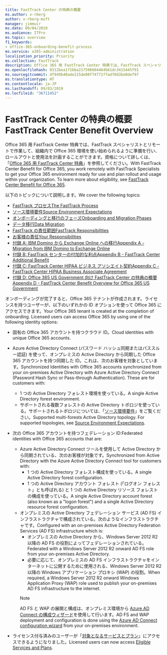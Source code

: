 ```yaml
---
title: FastTrack Center の特典の概要
ms.author: v-rberg
author: v-rberg-msft
manager: jimmuir
ms.date: 09/04/2019
ms.audience: ITPro
ms.topic: overview
f1_keywords:
- office-365-onboarding-benefit-process
ms.service: o365-administration
localization_priority: Priority
ms.collection: FastTrack
description: Office 365 用 FastTrack Center 特典では、FastTrack スペシャリストとリモートで作業して、組織内で Office 365 環境を使い始められるように準備を行い、ロールアウトと使用法を計画することができます。資格について詳しくは、「Office 365 用 FastTrack Center 特典」を参照してください。
ms.openlocfilehash: 0312bea171bba217596604464b61dc3415445f91
ms.sourcegitcommit: df949b40ade215de00f74771ffadf0d3be0de797
ms.translationtype: HT
ms.contentlocale: ja-JP
ms.lasthandoff: 09/03/2019
ms.locfileid: "36711452"
---
```

# <a name="fasttrack-center-benefit-overview"></a><span data-ttu-id="c9da3-104">FastTrack Center の特典の概要</span><span class="sxs-lookup"><span data-stu-id="c9da3-104">FastTrack Center Benefit Overview</span></span>

<span data-ttu-id="c9da3-p102">Office 365 用 FastTrack Center 特典では、FastTrack スペシャリストとリモートで作業して、組織内で Office 365 環境を使い始められるように準備を行い、ロールアウトと使用法を計画することができます。資格について詳しくは、「[Office 365 用 FastTrack Center 特典](O365-fasttrack-benefit-for-office-365.md)」を参照してください。</span><span class="sxs-lookup"><span data-stu-id="c9da3-p102">With FastTrack Center Benefit for Office 365, you work remotely with FastTrack Specialists to get your Office 365 environment ready for use and plan rollout and usage within your organization. To learn more about eligibility, see [FastTrack Center Benefit for Office 365](O365-fasttrack-benefit-for-office-365.md).</span></span>
  
<span data-ttu-id="c9da3-107">以下のトピックについて説明します。</span><span class="sxs-lookup"><span data-stu-id="c9da3-107">We cover the following topics:</span></span>
- [<span data-ttu-id="c9da3-108">FastTrack プロセス</span><span class="sxs-lookup"><span data-stu-id="c9da3-108">The FastTrack Process</span></span>](O365-fasttrack-process.md) 
- [<span data-ttu-id="c9da3-109">ソース環境要件</span><span class="sxs-lookup"><span data-stu-id="c9da3-109">Source Environment Expectations</span></span>](O365-source-environment-expectations.md)
- [<span data-ttu-id="c9da3-110">オンボーディングと移行のフェーズ</span><span class="sxs-lookup"><span data-stu-id="c9da3-110">Onboarding and Migration Phases</span></span>](O365-onboarding-and-migration.md)
- [<span data-ttu-id="c9da3-111">データ移行</span><span class="sxs-lookup"><span data-stu-id="c9da3-111">Data Migration</span></span>](O365-data-migration.md)
- [<span data-ttu-id="c9da3-112">FastTrack の責任範囲</span><span class="sxs-lookup"><span data-stu-id="c9da3-112">FastTrack Responsibilities</span></span>](O365-fasttrack-responsibilities.md)
- [<span data-ttu-id="c9da3-113">お客様の責任</span><span class="sxs-lookup"><span data-stu-id="c9da3-113">Your Responsibilities</span></span>](O365-your-responsibilities.md) 
- [<span data-ttu-id="c9da3-114">付録 A: IBM Domino から Exchange Online への移行</span><span class="sxs-lookup"><span data-stu-id="c9da3-114">Appendix A - Migration from IBM Domino to Exchange Online</span></span>](O365-from-ibm-domino-to-exchange-online.md)
- [<span data-ttu-id="c9da3-115">付録 B: FastTrack センターの付加的な利点</span><span class="sxs-lookup"><span data-stu-id="c9da3-115">Appendix B - FastTrack Center Additional Benefit</span></span>](O365-fasttrack-additional-benefits.md)
- [<span data-ttu-id="c9da3-116">付録 C: FastTrack Center HIPAA ビジネス アソシエイト契約</span><span class="sxs-lookup"><span data-stu-id="c9da3-116">Appendix C - FastTrack Center HIPAA Business Associate Agreement</span></span>](O365-hipaa-business-associate-agreement.md)
- [<span data-ttu-id="c9da3-117">付録 D: Office 365 US Government 向け FastTrack Center の特典の概要</span><span class="sxs-lookup"><span data-stu-id="c9da3-117">Appendix D - FastTrack Center Benefit Overview for Office 365 US Government</span></span>](US-Gov-appendix-overview.md)
    
<span data-ttu-id="c9da3-p103">オンボーディングが完了すると、Office 365 テナントが作成されます。ライセンスを持つユーザーが、以下のいずれかの ID オプションを使って Office 365 にアクセスできます。</span><span class="sxs-lookup"><span data-stu-id="c9da3-p103">Your Office 365 tenant is created at the completion of onboarding. Licensed users can access Office 365 by using one of the following identity options:</span></span>
- <span data-ttu-id="c9da3-120">固有の Office 365 アカウントを持つクラウド ID。</span><span class="sxs-lookup"><span data-stu-id="c9da3-120">Cloud identities with unique Office 365 accounts.</span></span>
- <span data-ttu-id="c9da3-p104">Azure Active Directory Connect (パスワード ハッシュ同期またはパススルー認証) を使って、オンプレミスの Active Directory から同期した Office 365 アカウントを持つ同期した ID。これは、次のお客様を対象としています。</span><span class="sxs-lookup"><span data-stu-id="c9da3-p104">Synchronized Identities with Office 365 accounts synchronized from your on-premises Active Directory with Azure Active Directory Connect (Password Hash Sync or Pass-through Authentication). These are for customers with:</span></span>
  - <span data-ttu-id="c9da3-123">1 つの Active Directory フォレスト環境を使っている。</span><span class="sxs-lookup"><span data-stu-id="c9da3-123">A single Active Directory forest environment.</span></span>
  - <span data-ttu-id="c9da3-p105">サポートされる複数フォレストの Active Directory トポロジを使っている。サポートされるトポロジについては、「[ソース環境要件](O365-source-environment-expectations.md)」をご覧ください。</span><span class="sxs-lookup"><span data-stu-id="c9da3-p105">Supported multi-forests Active Directory topology. For supported topologies, see [Source Environment Expectations](O365-source-environment-expectations.md).</span></span>
- <span data-ttu-id="c9da3-126">次の Office 365 アカウントを持つフェデレーション ID:</span><span class="sxs-lookup"><span data-stu-id="c9da3-126">Federated identities with Office 365 accounts that are:</span></span>
  - <span data-ttu-id="c9da3-127">Azure Active Directory Connect ツールを使用して Active Directory から同期されている、次のお客様が対象です。</span><span class="sxs-lookup"><span data-stu-id="c9da3-127">Synchronized from Active Directory with the Azure Active Directory Connect tool for customers with:</span></span>
      - <span data-ttu-id="c9da3-128">1 つの Active Directory フォレスト構成を使っている。</span><span class="sxs-lookup"><span data-stu-id="c9da3-128">A single Active Directory forest configuration.</span></span>
      - <span data-ttu-id="c9da3-129">1 つの Active Directory アカウント フォレスト (「ログオン フォレスト」とも呼ばれる) と 1 つの Active Directory リソース フォレストの構成を使っている。</span><span class="sxs-lookup"><span data-stu-id="c9da3-129">A single Active Directory account forest (also known as a "logon forest") and a single Active Directory resource forest configuration.</span></span>
  - <span data-ttu-id="c9da3-130">オンプレミスの Active Directory フェデレーション サービス (AD FS) インフラストラクチャで構成されている。次のようなインフラストラクチャです。</span><span class="sxs-lookup"><span data-stu-id="c9da3-130">Configured with an on-premises Active Directory Federation Services (AD FS) infrastructure which is:</span></span>
      - <span data-ttu-id="c9da3-131">オンプレミスの Active Directory から、Windows Server 2012 R2 以降の AD FS の役割によってフェデレーションされている。</span><span class="sxs-lookup"><span data-stu-id="c9da3-131">Federated with a Windows Server 2012 R2 onward AD FS role from your on-premises Active Directory.</span></span>
      - <span data-ttu-id="c9da3-132">必要に応じて、オンプレミスの AD FS インフラストラクチャをインターネットに公開するために使用される、Windows Server 2012 R2 以降の Windows アプリケーション プロキシ (WAP) の役割。</span><span class="sxs-lookup"><span data-stu-id="c9da3-132">When required, a Windows Server 2012 R2 onward Windows Application Proxy (WAP) role used to publish your on-premises AD FS infrastructure to the internet.</span></span>
    > [!NOTE]
    > <span data-ttu-id="c9da3-133">AD FS と WAP の展開と構成は、オンプレミス環境から [Azure AD Connect の構成ウィザード](https://go.microsoft.com/fwlink/?linkid=844794)を使用して行います。</span><span class="sxs-lookup"><span data-stu-id="c9da3-133">AD FS and WAP deployment and configuration is done using the [Azure AD Connect configuration wizard](https://go.microsoft.com/fwlink/?linkid=844794) from your on-premises environment.</span></span> 
  
- <span data-ttu-id="c9da3-134">ライセンス付与済みのユーザーが「[対象となるサービスとプラン](M365-eligible-services-and-plans.md)」にアクセスできるようになりました。</span><span class="sxs-lookup"><span data-stu-id="c9da3-134">Licensed users can now access [Eligible Services and Plans](M365-eligible-services-and-plans.md).</span></span>
    

 
